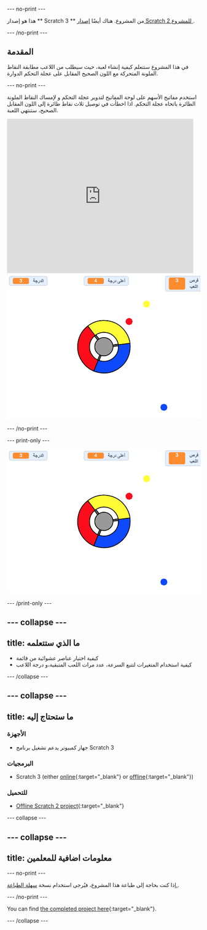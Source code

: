 \--- no-print \---

هذا هو إصدار ** Scratch 3 ** من المشروع. هناك أيضًا [ إصدار Scratch 2 للمشروع ](https://projects.raspberrypi.org/en/projects/catch-the-dots-scratch2).

\--- /no-print \---

## المقدمة

في هذا المشروع ستتعلم كيفية إنشاء لعبة، حيث سيطلب من اللاعب مطابقة النقاط الملونة المتحركة مع اللون الصحيح المقابل على عجلة التحكم الدوارة.

\--- no-print \---

استخدم مفاتيح الأسهم على لوحة المفاتيح لتدوير عجلة التحكم و لإمساك النقاط الملونة الطائرة باتحاه عجلة التحكم. اذا اخطأت في توصيل ثلاث نقاط طائرة إلى اللون المقابل الصحيح، ستنتهي اللعبة.

<div class="scratch-preview">
  <iframe allowtransparency="true" width="485" height="402" src="https://scratch.mit.edu/projects/embed/252923761/?autostart=false" frameborder="0" scrolling="no"></iframe>
  <img src="images/dots-final.png">
</div>

\--- /no-print \---

\--- print-only \---

![لقطة الشاشة للنقاط](images/dots-final.png)

\--- /print-only \---

## \--- collapse \---

## title: ما الذي ستتعلمه

+ كيفية اختيار عناصر عشوائية من قائمة
+ كيفية استخدام المتغيرات لتتبع السرعة، عدد مرات اللعب المتبقية،و درجة اللاعب

\--- /collapse \---

## \--- collapse \---

## title: ما ستحتاج إليه

### الأجهزة

+ جهاز كمبيوتر يدعم تشغيل برنامج Scratch 3

### البرمجيات

+ Scratch 3 (either [online](https://rpf.io/scratchon){:target="_blank"} or [offline](https://rpf.io/scratchoff){:target="_blank"})

### للتحميل

+ [Offline Scratch 2 project](https://rpf.io/p/en/catch-the-dots-go){:target="_blank"}

\--- collapse \---

## \--- collapse \---

## title: معلومات اضافية للمعلمين

\--- no-print \---

إذا كنت بحاجة إلى طباعة هذا المشروع، فيُرجى استخدام نسخة [سهلة الطباعة.](https://projects.raspberrypi.org/en/projects/catch-the-dots/print).

\--- /no-print \---

You can find [the completed project here](https://rpf.io/p/en/catch-the-dots-get){:target="_blank"}.

\--- /collapse \---